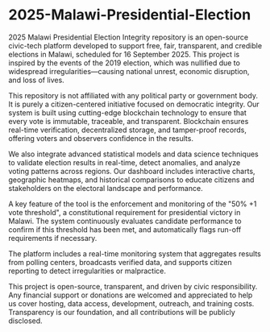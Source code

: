 # 2025-Malawi-Presidential-Election

2025 Malawi Presidential Election Integrity repository is an open-source civic-tech platform developed to support free, fair, transparent, and credible elections in Malawi, scheduled for 16 September 2025. 
This project is inspired by the events of the 2019 election, which was nullified due to widespread irregularities—causing national unrest, economic disruption, and loss of lives.

This repository is not affiliated with any political party or government body. It is purely a citizen-centered initiative focused on democratic integrity. 
Our system is built using cutting-edge blockchain technology to ensure that every vote is immutable, traceable, and transparent. 
Blockchain ensures real-time verification, decentralized storage, and tamper-proof records, offering voters and observers confidence in the results.

We also integrate advanced statistical models and data science techniques to validate election results in real-time, detect anomalies, and analyze voting patterns across regions. 
Our dashboard includes interactive charts, geographic heatmaps, and historical comparisons to educate citizens and stakeholders on the electoral landscape and performance.

A key feature of the tool is the enforcement and monitoring of the "50% +1 vote threshold", a constitutional requirement for presidential victory in Malawi. 
The system continuously evaluates candidate performance to confirm if this threshold has been met, and automatically flags run-off requirements if necessary.

The platform includes a real-time monitoring system that aggregates results from polling centers, broadcasts verified data, and supports citizen reporting to detect irregularities or malpractice.

This project is open-source, transparent, and driven by civic responsibility. Any financial support or donations are welcomed and appreciated to help us cover hosting, data access, development, outreach, and training costs. 
Transparency is our foundation, and all contributions will be publicly disclosed.


